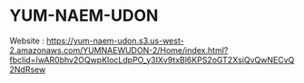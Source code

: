 # YUM-NAEM-UDON
Website : https://yum-naem-udon.s3.us-west-2.amazonaws.com/YUMNAEWUDON-2/Home/index.html?fbclid=IwAR0bhv2OQwpKlocLdpPO_y3IXv9txBl6KPS2oGT2XsiQvQwNECvQ2NdRsew
